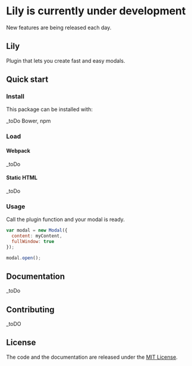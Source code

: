 # Lily is currently under development

New features are being released each day.

## Lily

Plugin that lets you create fast and easy modals.

## Quick start

### Install

This package can be installed with:

_toDo
Bower, npm


### Load

#### Webpack

_toDo

#### Static HTML

_toDo

### Usage

Call the plugin function and your modal is ready.

```javascript
var modal = new Modal({
  content: myContent,
  fullWindow: true
});

modal.open();
```

## Documentation

_toDo

## Contributing
_toDO

## License

The code and the documentation are released under the [MIT License](LICENSE).